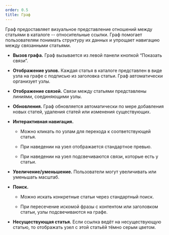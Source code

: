 ```yaml
---
order: 0.5
title: Граф
---
```


Граф предоставляет визуальное представление отношений между статьями в каталоге -- относительные ссылки. Граф помогает пользователям понимать структуру их данных и упрощает навигацию между связанными статьями.

-  **Вызов графа.** Граф вызывается из левой панели кнопкой “Показать связи”.

-  **Отображение узлов.** Каждая статья в каталоге представлен в виде узла на графе с подписью из заголовка статьи. Граф автоматически организует узлы.

-  **Отображение связей.** Связи между статьями представлены линиями, соединяющими узлы.

-  **Обновления.** Граф обновляется автоматически по мере добавления новых статей, удаления статей или изменения существующих.

-  **Интерактивная навигация.**

   -  Можно кликать по узлам для перехода к соответствующей статья.

   -  При наведении на узел отображается стандартное превью.

   -  При наведении на узел подсвечиваются связи, которые есть у статьи.

-  **Увеличение/уменьшение.** Пользователи могут увеличивать или уменьшать масштаб.

-  **Поиск.**

   -  Можно искать конкретные статьи через стандартный поиск.

   -  При пересечение искомой фразы с контентом или заголовком статьи, узлы подсвечиваются на графе.

-  **Несуществующая статья.** Если ссылка ведёт на несуществующую статью, то отображать узел с этой статьёй тёмно серым цветом.
